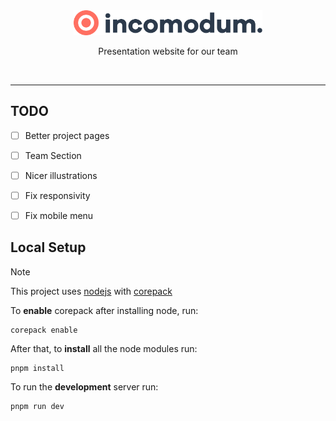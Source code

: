 <br />
<br />

<p align="center">
    <picture>
        <source media="(prefers-color-scheme: dark)" srcset="./.github/logo-dark.svg">
        <source media="(prefers-color-scheme: light)" srcset="./.github/logo-light.svg">
        <img alt="incomodum" src="./.github/logo-light.svg" width="60%">
    </picture>
</p>

<p align="center">
  Presentation website for our team
</p>

<br/>

---

## TODO
- [ ] Better project pages
- [ ] Team Section
- [ ] Nicer illustrations
- [ ] Fix responsivity
- [ ] Fix mobile menu


## Local Setup

> [!NOTE]
> This project uses [nodejs](https://docs.astral.sh/uv/) with [corepack](https://github.com/nodejs/corepack)

To **enable** corepack after installing node, run:
```
corepack enable
```

After that, to **install** all the node modules run:
```
pnpm install
```

To run the **development** server run:
```
pnpm run dev
```
